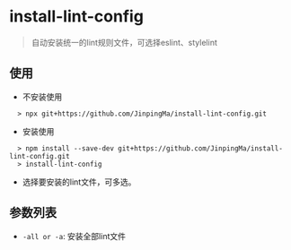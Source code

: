 # install-lint-config

> 自动安装统一的lint规则文件，可选择eslint、stylelint

## 使用

* 不安装使用
```
  > npx git+https://github.com/JinpingMa/install-lint-config.git
```
* 安装使用
```
  > npm install --save-dev git+https://github.com/JinpingMa/install-lint-config.git
  > install-lint-config
```
* 选择要安装的lint文件，可多选。

## 参数列表

* `-all or -a`: 安装全部lint文件

